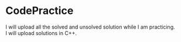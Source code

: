 # CodePractice
I will upload all the solved and unsolved solution while I am practicing.</br>
I will upload solutions in C++.</br>
